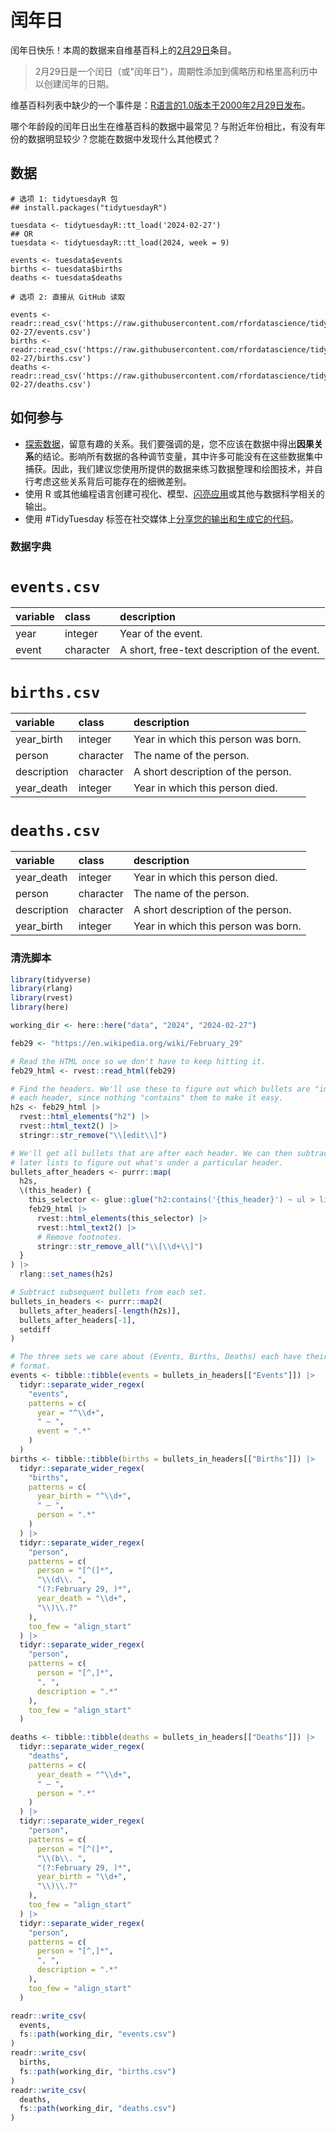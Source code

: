 # 闰年日

闰年日快乐！本周的数据来自维基百科上的[2月29日](https://en.wikipedia.org/wiki/February_29)条目。

> 2月29日是一个闰日（或"闰年日"），周期性添加到儒略历和格里高利历中以创建闰年的日期。

维基百科列表中缺少的一个事件是：[R语言的1.0版本于2000年2月29日发布](https://en.wikipedia.org/wiki/R_(programming_language)#History)。

哪个年龄段的闰年日出生在维基百科的数据中最常见？与附近年份相比，有没有年份的数据明显较少？您能在数据中发现什么其他模式？

## 数据

```{r}
# 选项 1: tidytuesdayR 包 
## install.packages("tidytuesdayR")

tuesdata <- tidytuesdayR::tt_load('2024-02-27')
## OR
tuesdata <- tidytuesdayR::tt_load(2024, week = 9)

events <- tuesdata$events
births <- tuesdata$births
deaths <- tuesdata$deaths

# 选项 2: 直接从 GitHub 读取

events <- readr::read_csv('https://raw.githubusercontent.com/rfordatascience/tidytuesday/master/data/2024/2024-02-27/events.csv')
births <- readr::read_csv('https://raw.githubusercontent.com/rfordatascience/tidytuesday/master/data/2024/2024-02-27/births.csv')
deaths <- readr::read_csv('https://raw.githubusercontent.com/rfordatascience/tidytuesday/master/data/2024/2024-02-27/deaths.csv')
```

## 如何参与

- [探索数据](https://r4ds.hadley.nz/)，留意有趣的关系。我们要强调的是，您不应该在数据中得出**因果关系**的结论。影响所有数据的各种调节变量，其中许多可能没有在这些数据集中捕获。因此，我们建议您使用所提供的数据来练习数据整理和绘图技术，并自行考虑这些关系背后可能存在的细微差别。
- 使用 R 或其他编程语言创建可视化、模型、[闪亮应用](https://shiny.posit.co/)或其他与数据科学相关的输出。
- 使用 #TidyTuesday 标签在社交媒体上[分享您的输出和生成它的代码](../../../sharing.md)。

### 数据字典

# `events.csv`

|variable |class     |description |
|:--------|:---------|:-----------|
|year     |integer   |Year of the event. |
|event    |character |A short, free-text description of the event. |

# `births.csv`

|variable    |class     |description |
|:-----------|:---------|:-----------|
|year_birth  |integer   |Year in which this person was born. |
|person      |character |The name of the person. |
|description |character |A short description of the person. |
|year_death  |integer   |Year in which this person died. |

# `deaths.csv`

|variable    |class     |description |
|:-----------|:---------|:-----------|
|year_death  |integer   |Year in which this person died. |
|person      |character |The name of the person. |
|description |character |A short description of the person. |
|year_birth  |integer   |Year in which this person was born. |

### 清洗脚本

``` r
library(tidyverse)
library(rlang)
library(rvest)
library(here)

working_dir <- here::here("data", "2024", "2024-02-27")

feb29 <- "https://en.wikipedia.org/wiki/February_29"

# Read the HTML once so we don't have to keep hitting it.
feb29_html <- rvest::read_html(feb29)

# Find the headers. We'll use these to figure out which bullets are "inside"
# each header, since nothing "contains" them to make it easy.
h2s <- feb29_html |> 
  rvest::html_elements("h2") |> 
  rvest::html_text2() |> 
  stringr::str_remove("\\[edit\\]")

# We'll get all bullets that are after each header. We can then subtract out
# later lists to figure out what's under a particular header.
bullets_after_headers <- purrr::map(
  h2s,
  \(this_header) {
    this_selector <- glue::glue("h2:contains('{this_header}') ~ ul > li")
    feb29_html |> 
      rvest::html_elements(this_selector) |> 
      rvest::html_text2() |> 
      # Remove footnotes.
      stringr::str_remove_all("\\[\\d+\\]")
  }
) |> 
  rlang::set_names(h2s)

# Subtract subsequent bullets from each set.
bullets_in_headers <- purrr::map2(
  bullets_after_headers[-length(h2s)],
  bullets_after_headers[-1],
  setdiff
)

# The three sets we care about (Events, Births, Deaths) each have their own
# format.
events <- tibble::tibble(events = bullets_in_headers[["Events"]]) |> 
  tidyr::separate_wider_regex(
    "events",
    patterns = c(
      year = "^\\d+",
      " – ",
      event = ".*"
    )
  )
births <- tibble::tibble(births = bullets_in_headers[["Births"]]) |> 
  tidyr::separate_wider_regex(
    "births",
    patterns = c(
      year_birth = "^\\d+",
      " – ",
      person = ".*"
    )
  ) |> 
  tidyr::separate_wider_regex(
    "person",
    patterns = c(
      person = "[^(]*",
      "\\(d\\. ",
      "(?:February 29, )*",
      year_death = "\\d+",
      "\\)\\.?"
    ),
    too_few = "align_start"
  ) |> 
  tidyr::separate_wider_regex(
    "person",
    patterns = c(
      person = "[^,]*",
      ", ",
      description = ".*"
    ),
    too_few = "align_start"
  )

deaths <- tibble::tibble(deaths = bullets_in_headers[["Deaths"]]) |> 
  tidyr::separate_wider_regex(
    "deaths",
    patterns = c(
      year_death = "^\\d+",
      " – ",
      person = ".*"
    )
  ) |> 
  tidyr::separate_wider_regex(
    "person",
    patterns = c(
      person = "[^(]*",
      "\\(b\\. ",
      "(?:February 29, )*",
      year_birth = "\\d+",
      "\\)\\.?"
    ),
    too_few = "align_start"
  ) |> 
  tidyr::separate_wider_regex(
    "person",
    patterns = c(
      person = "[^,]*",
      ", ",
      description = ".*"
    ),
    too_few = "align_start"
  )

readr::write_csv(
  events,
  fs::path(working_dir, "events.csv")
)
readr::write_csv(
  births,
  fs::path(working_dir, "births.csv")
)
readr::write_csv(
  deaths,
  fs::path(working_dir, "deaths.csv")
)
```
